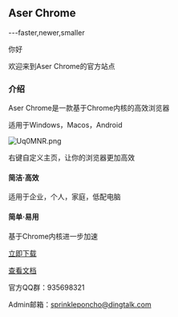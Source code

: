 ## Aser Chrome
---faster,newer,smaller

你好

欢迎来到Aser Chrome的官方站点

### 介绍
Aser Chrome是一款基于Chrome内核的高效浏览器

适用于Windows，Macos，Android

![Uq0MNR.png](https://s1.ax1x.com/2020/07/23/Uq0MNR.png)

右键自定义主页，让你的浏览器更加高效

#### 简洁·高效

适用于企业，个人，家庭，低配电脑

#### 简单·易用

基于Chrome内核进一步加速

[立即下载](/download.md)

[查看文档](/doc.md)

官方QQ群：935698321

Admin邮箱：sprinkleponcho@dingtalk.com
